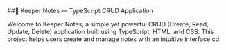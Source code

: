 ##📝 Keeper Notes — TypeScript CRUD Application

Welcome to Keeper Notes, a simple yet powerful CRUD (Create, Read, Update, Delete) application built using TypeScript, HTML, and CSS. This project helps users create and manage notes with an intuitive interface.cd